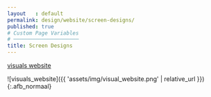 ```yaml
---
layout   : default
permalink: design/website/screen-designs/
published: true
# Custom Page Variables
# ─────────────────────
title: Screen Designs
---
```

<a href="https://xd.adobe.com/view/72a1997b-de86-479a-7954-e4b5d4480b90-0490/" target="_parent" class="btn btn-primary">visuals website</a><br>

![visuals_website]({{ 'assets/img/visual_website.png' | relative_url }}){:.afb_normaal}